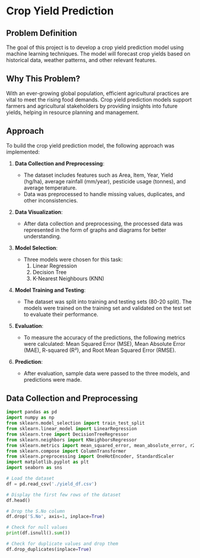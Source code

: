 # Crop Yield Prediction

## Problem Definition

The goal of this project is to develop a crop yield prediction model using machine learning techniques. The model will forecast crop yields based on historical data, weather patterns, and other relevant features.

## Why This Problem?

With an ever-growing global population, efficient agricultural practices are vital to meet the rising food demands. Crop yield prediction models support farmers and agricultural stakeholders by providing insights into future yields, helping in resource planning and management.

## Approach

To build the crop yield prediction model, the following approach was implemented:

1. **Data Collection and Preprocessing**:
   - The dataset includes features such as Area, Item, Year, Yield (hg/ha), average rainfall (mm/year), pesticide usage (tonnes), and average temperature.
   - Data was preprocessed to handle missing values, duplicates, and other inconsistencies.

2. **Data Visualization**:
   - After data collection and preprocessing, the processed data was represented in the form of graphs and diagrams for better understanding.

3. **Model Selection**:
   - Three models were chosen for this task:
     1. Linear Regression
     2. Decision Tree
     3. K-Nearest Neighbours (KNN)

4. **Model Training and Testing**:
   - The dataset was split into training and testing sets (80-20 split). The models were trained on the training set and validated on the test set to evaluate their performance.

5. **Evaluation**:
   - To measure the accuracy of the predictions, the following metrics were calculated: Mean Squared Error (MSE), Mean Absolute Error (MAE), R-squared (R²), and Root Mean Squared Error (RMSE).

6. **Prediction**:
   - After evaluation, sample data were passed to the three models, and predictions were made.

## Data Collection and Preprocessing

```python
import pandas as pd
import numpy as np
from sklearn.model_selection import train_test_split
from sklearn.linear_model import LinearRegression
from sklearn.tree import DecisionTreeRegressor
from sklearn.neighbors import KNeighborsRegressor
from sklearn.metrics import mean_squared_error, mean_absolute_error, r2_score
from sklearn.compose import ColumnTransformer
from sklearn.preprocessing import OneHotEncoder, StandardScaler
import matplotlib.pyplot as plt
import seaborn as sns

# Load the dataset
df = pd.read_csv('./yield_df.csv')

# Display the first few rows of the dataset
df.head()

# Drop the S.No column
df.drop('S.No', axis=1, inplace=True)

# Check for null values
print(df.isnull().sum())

# Check for duplicate values and drop them
df.drop_duplicates(inplace=True)
